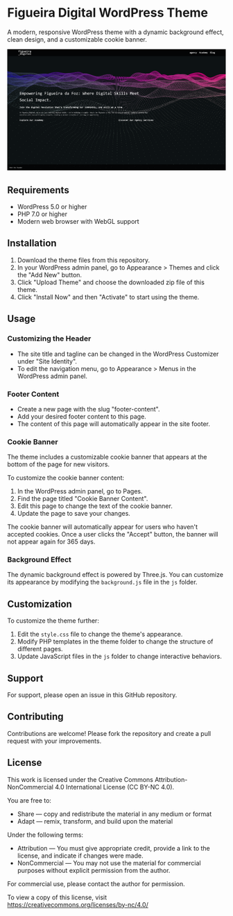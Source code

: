 # Figueira Digital WordPress Theme

A modern, responsive WordPress theme with a dynamic background effect, clean design, and a customizable cookie banner.

![Figueira Digital Theme Preview](images/theme-preview.png)

## Requirements

- WordPress 5.0 or higher
- PHP 7.0 or higher
- Modern web browser with WebGL support

## Installation

1. Download the theme files from this repository.
2. In your WordPress admin panel, go to Appearance > Themes and click the "Add New" button.
3. Click "Upload Theme" and choose the downloaded zip file of this theme.
4. Click "Install Now" and then "Activate" to start using the theme.

## Usage

### Customizing the Header

- The site title and tagline can be changed in the WordPress Customizer under "Site Identity".
- To edit the navigation menu, go to Appearance > Menus in the WordPress admin panel.

### Footer Content

- Create a new page with the slug "footer-content".
- Add your desired footer content to this page.
- The content of this page will automatically appear in the site footer.

### Cookie Banner

The theme includes a customizable cookie banner that appears at the bottom of the page for new visitors.

To customize the cookie banner content:

1. In the WordPress admin panel, go to Pages.
2. Find the page titled "Cookie Banner Content".
3. Edit this page to change the text of the cookie banner.
4. Update the page to save your changes.

The cookie banner will automatically appear for users who haven't accepted cookies. Once a user clicks the "Accept" button, the banner will not appear again for 365 days.

### Background Effect

The dynamic background effect is powered by Three.js. You can customize its appearance by modifying the `background.js` file in the `js` folder.

## Customization

To customize the theme further:

1. Edit the `style.css` file to change the theme's appearance.
2. Modify PHP templates in the theme folder to change the structure of different pages.
3. Update JavaScript files in the `js` folder to change interactive behaviors.

## Support

For support, please open an issue in this GitHub repository.

## Contributing

Contributions are welcome! Please fork the repository and create a pull request with your improvements.

## License

This work is licensed under the Creative Commons Attribution-NonCommercial 4.0 International License (CC BY-NC 4.0).

You are free to:
- Share — copy and redistribute the material in any medium or format
- Adapt — remix, transform, and build upon the material

Under the following terms:
- Attribution — You must give appropriate credit, provide a link to the license, and indicate if changes were made.
- NonCommercial — You may not use the material for commercial purposes without explicit permission from the author.

For commercial use, please contact the author for permission.

To view a copy of this license, visit https://creativecommons.org/licenses/by-nc/4.0/